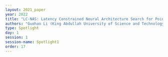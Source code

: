 ```yaml
---
layout: 2021_paper
year: 2022
title: "LC-NAS: Latency Constrained Neural Architecture Search for Point Cloud Networks"
authors: "Guohao Li (King Abdullah University of Science and Technology ), Mengmeng Frost Xu, Silvio Giancola, Ali K Thabet and Bernard Ghanem"
type: Spotlight
day: 1
session: 1
session-name: Spotlight1
order: 17
---
```

